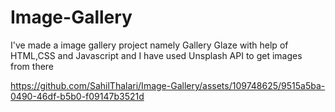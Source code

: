 # Image-Gallery
I've made a image gallery project namely Gallery Glaze with help of HTML,CSS and  Javascript and I have used Unsplash API to get images from there


https://github.com/SahilThalari/Image-Gallery/assets/109748625/9515a5ba-0490-46df-b5b0-f09147b3521d

